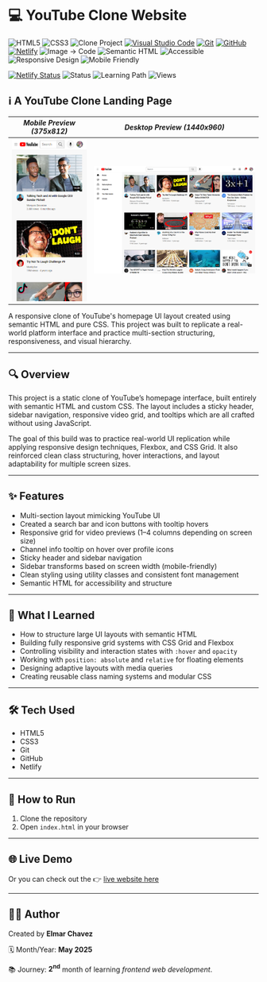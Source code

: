 # 💻 YouTube Clone Website

![HTML5](https://img.shields.io/badge/HTML5-E34F26?style=for-the-badge&logo=html5&logoColor=white)
![CSS3](https://img.shields.io/badge/CSS3-1572B6?style=for-the-badge&logo=css3&logoColor=white)
![Clone Project](https://img.shields.io/badge/Clone-Project-critical?style=for-the-badge)
[![Visual Studio Code](https://img.shields.io/badge/VS%20Code-007ACC?style=for-the-badge&logo=visual-studio-code&logoColor=white)](https://code.visualstudio.com/)
[![Git](https://img.shields.io/badge/Git-F05032?style=for-the-badge&logo=git&logoColor=white)](https://git-scm.com/)
[![GitHub](https://img.shields.io/badge/GitHub-181717?style=for-the-badge&logo=github&logoColor=white)](https://github.com/)
[![Netlify](https://img.shields.io/badge/Netlify-00C7B7?style=for-the-badge&logo=netlify&logoColor=white)](https://www.netlify.com/)
![Image → Code](https://img.shields.io/badge/Image%20→%20Code-✔️-6a1b9a?style=for-the-badge&labelColor=2e003e&logoColor=white)
![Semantic HTML](https://img.shields.io/badge/Semantic%20HTML-ff9800?style=for-the-badge)
![Accessible](https://img.shields.io/badge/Accessibility-A11Y-0052cc?style=for-the-badge)
![Responsive Design](https://img.shields.io/badge/Responsive%20Design-2196F3?style=for-the-badge&logo=responsive&logoColor=white)
![Mobile Friendly](https://img.shields.io/badge/Mobile%20Friendly-%E2%9C%85-1E293B?style=for-the-badge&logo=responsive-design&logoColor=white)

[![Netlify Status](https://api.netlify.com/api/v1/badges/d074b91d-7625-4b6f-91d1-acc875beb8ce/deploy-status)](https://youtube-clone-jiro.netlify.app/)
![Status](https://img.shields.io/badge/status-complete-brightgreen)
![Learning Path](https://img.shields.io/badge/learning%20path-month%202-blue)
![Views](https://visitor-badge.laobi.icu/badge?page_id=CodingWithJiro.youtube-clone-website&left_text=repo%20views)

## ℹ️ A YouTube Clone Landing Page

| _Mobile Preview (375x812)_                       | _Desktop Preview (1440x960)_                        |
| ------------------------------------------------ | --------------------------------------------------- |
| ![Mobile](./img/site-preview-mobile_375x812.png) | ![Desktop](./img/site-preview-desktop_1440x960.png) |

A responsive clone of YouTube's homepage UI layout created using semantic HTML and pure CSS. This project was built to replicate a real-world platform interface and practice multi-section structuring, responsiveness, and visual hierarchy.

---

## 🔍 Overview

This project is a static clone of YouTube’s homepage interface, built entirely with semantic HTML and custom CSS. The layout includes a sticky header, sidebar navigation, responsive video grid, and tooltips which are all crafted without using JavaScript.

The goal of this build was to practice real-world UI replication while applying responsive design techniques, Flexbox, and CSS Grid. It also reinforced clean class structuring, hover interactions, and layout adaptability for multiple screen sizes.

---

## ✨ Features

- Multi-section layout mimicking YouTube UI
- Created a search bar and icon buttons with tooltip hovers
- Responsive grid for video previews (1–4 columns depending on screen size)
- Channel info tooltip on hover over profile icons
- Sticky header and sidebar navigation
- Sidebar transforms based on screen width (mobile-friendly)
- Clean styling using utility classes and consistent font management
- Semantic HTML for accessibility and structure

---

## 🧠 What I Learned

- How to structure large UI layouts with semantic HTML
- Building fully responsive grid systems with CSS Grid and Flexbox
- Controlling visibility and interaction states with `:hover` and `opacity`
- Working with `position: absolute` and `relative` for floating elements
- Designing adaptive layouts with media queries
- Creating reusable class naming systems and modular CSS

---

## 🛠️ Tech Used

- HTML5
- CSS3
- Git
- GitHub
- Netlify

---

## 🚀 How to Run

1. Clone the repository
2. Open `index.html` in your browser

---

## 🌐 Live Demo

Or you can check out the 👉 [live website here](https://youtube-clone-jiro.netlify.app/)

---

## 🧑‍💻 Author

Created by **Elmar Chavez**

🗓️ Month/Year: **May 2025**

📚 Journey: **2<sup>nd</sup>** month of learning _frontend web development_.
